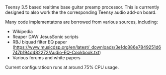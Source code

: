 Teensy 3.5 based realtime base guitar preamp processor.
This is currrently designed to also work the the corresponding Teensy audio add-on board.

Many code implementatons are borrowed from various sources, including:
 - Wikipedia
 - Reaper DAW JesusSonic scripts
 - RBJ biquad filter EQ paper (https://www.musicdsp.org/en/latest/_downloads/3e1dc886e7849251d6747b194d482272/Audio-EQ-Cookbook.txt)
 - Various forums and white papers
 
 Current configuratioon runs at around 75% CPU usage.
